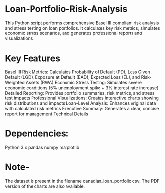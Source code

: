 # Loan-Portfolio-Risk-Analysis
This Python script performs comprehensive Basel III compliant risk analysis and stress testing on loan portfolios. It calculates key risk metrics, simulates economic stress scenarios, and generates professional reports and visualizations.
# Key Features
Basel III Risk Metrics: Calculates Probability of Default (PD), Loss Given Default (LGD), Exposure at Default (EAD), Expected Loss (EL), and Risk-Weighted Assets (RWA)                                          Economic Stress Testing: Simulates severe economic conditions (5% unemployment spike + 3% interest rate increase)
Detailed Reporting: Provides portfolio summaries, risk metrics, and stress test impacts
Professional Visualizations: Creates interactive charts showing risk distributions and impacts
Loan-Level Analysis: Enhances original data with calculated risk metrics
Executive Summary: Generates a clear, concise report for management
Technical Details
# Dependencies:
Python 3.x
pandas
numpy
matplotlib
# Note-
The dataset is present in the filename canadian_loan_portfolio.csv. The PDF version of the charts are also available.
